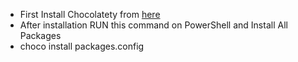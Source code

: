 - First Install Chocolatety from [here](https://chocolatey.org/install)
- After installation RUN this command on PowerShell and Install All Packages 
- choco install packages.config